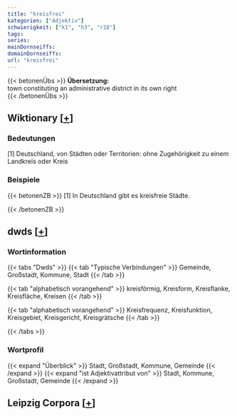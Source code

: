 ```yaml
---
title: "kreisfrei"
kategorien: ["Adjektiv"]
schwierigkeit: ["k1", "h3", "r18"]
tags:
series:
mainDornseiffs:
domainDornseiffs:
url: "kreisfrei"
---
```


{{< betonenÜbs >}}
**Übersetzung:**  
town constituting an administrative district in its own right  
{{< /betonenÜbs >}}

## Wiktionary [[+](https://de.wiktionary.org/wiki/kreisfrei)]

### Bedeutungen
[1] Deutschland, von Städten oder Territorien: ohne Zugehörigkeit zu einem Landkreis oder Kreis  

### Beispiele
{{< betonenZB >}}
[1] In Deutschland gibt es kreisfreie Städte.  

{{< /betonenZB >}}


## dwds [[+](https://www.dwds.de/wb/kreisfrei)]

### Wortinformation
{{< tabs "Dwds" >}}
{{< tab "Typische Verbindungen" >}}
Gemeinde, Großstadt, Kommune, Stadt
{{< /tab >}}

{{< tab "alphabetisch vorangehend" >}}
kreisförmig, Kreisform, Kreisflanke, Kreisfläche, Kreisen
{{< /tab >}}

{{< tab "alphabetisch vorangehend" >}}
Kreisfrequenz, Kreisfunktion, Kreisgebiet, Kreisgericht, Kreisgrätsche
{{< /tab >}}

{{< /tabs >}}

### Wortprofil
{{< expand "Überblick" >}} Stadt, Großstadt, Kommune, Gemeinde {{< /expand >}}
{{< expand "ist Adjektivattribut von" >}} Stadt, Kommune, Großstadt, Gemeinde {{< /expand >}}

## Leipzig Corpora [[+](https://corpora.uni-leipzig.de/en/res?word=kreisfrei&corpusId=deu_newscrawl-public_2018)]

